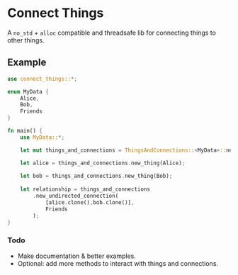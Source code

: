 # Connect Things
A `no_std` + `alloc` compatible and threadsafe lib for connecting things to other things.

## Example
```rust
use connect_things::*;

enum MyData {
    Alice,
    Bob,
    Friends
}

fn main() {
    use MyData::*;

    let mut things_and_connections = ThingsAndConnections::<MyData>::new();

    let alice = things_and_connections.new_thing(Alice);
    
    let bob = things_and_connections.new_thing(Bob);
    
    let relationship = things_and_connections
        .new_undirected_connection(
            [alice.clone(),bob.clone()],
            Friends
        ); 
}


```

### Todo
- Make documentation & better examples.
- Optional: add more methods to interact with things and connections.
